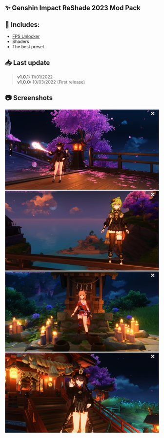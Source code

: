 ## ✨ Genshin Impact ReShade 2023 Mod Pack

## 📂 Includes:
- [FPS Unlocker](https://github.com/34736384/genshin-fps-unlock)
- Shaders
- The best preset

## 📥 Last update
> **v1.0.1:** 11/01/2022  
> **v1.0.0:** 10/03/2022 (First release)

## 📷 Screenshots
<img src="Screenshots/1.png" alt="1">
<img src="Screenshots/2.png" alt="2">
<img src="Screenshots/3.png" alt="3">
<img src="Screenshots/4.png" alt="4">